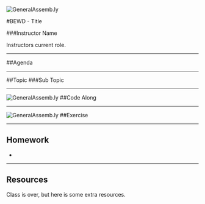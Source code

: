 ![GeneralAssemb.ly](https://github.com/generalassembly/ga-ruby-on-rails-for-devs/raw/master/images/ga.png "GeneralAssemb.ly")

#BEWD - Title

###Instructor Name

Instructors current role.

---


##Agenda



---


##Topic
###Sub Topic



---


![GeneralAssemb.ly](http://studio.generalassemb.ly/GA_Slide_Assets/Code_along_icon_md.png)
##Code Along


---


![GeneralAssemb.ly](http://studio.generalassemb.ly/GA_Slide_Assets/Code_along_icon_md.png)
##Exercise

---


## Homework

-	

---


## Resources
Class is over, but here is some extra resources.

